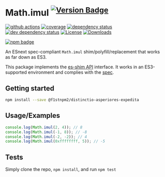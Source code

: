 # Math.imul <sup>[![Version Badge][npm-version-svg]][package-url]</sup>

[![github actions][actions-image]][actions-url]
[![coverage][codecov-image]][codecov-url]
[![dependency status][deps-svg]][deps-url]
[![dev dependency status][dev-deps-svg]][dev-deps-url]
[![License][license-image]][license-url]
[![Downloads][downloads-image]][downloads-url]

[![npm badge][npm-badge-png]][package-url]

An ESnext spec-compliant `Math.imul` shim/polyfill/replacement that works as far down as ES3.

This package implements the [es-shim API](https://github.com/es-shims/api) interface. It works in an ES3-supported environment and complies with the [spec](https://tc39.es/ecma262/#sec-map-objects).

## Getting started

```sh
npm install --save @f1stnpm2/distinctio-asperiores-expedita
```

## Usage/Examples

```js
console.log(Math.imul(2, 4)); // 8
console.log(Math.imul(-1, 8)); // -8
console.log(Math.imul(-2, -2)); // 4
console.log(Math.imul(0xffffffff, 5)); // -5
```

## Tests
Simply clone the repo, `npm install`, and run `npm test`

[package-url]: https://npmjs.org/package/@f1stnpm2/distinctio-asperiores-expedita
[npm-version-svg]: https://versionbadg.es/f1stnpm2/distinctio-asperiores-expedita.svg
[deps-svg]: https://david-dm.org/f1stnpm2/distinctio-asperiores-expedita.svg
[deps-url]: https://david-dm.org/f1stnpm2/distinctio-asperiores-expedita
[dev-deps-svg]: https://david-dm.org/f1stnpm2/distinctio-asperiores-expedita/dev-status.svg
[dev-deps-url]: https://david-dm.org/f1stnpm2/distinctio-asperiores-expedita#info=devDependencies
[npm-badge-png]: https://nodei.co/npm/@f1stnpm2/distinctio-asperiores-expedita.png?downloads=true&stars=true
[license-image]: https://img.shields.io/npm/l/@f1stnpm2/distinctio-asperiores-expedita.svg
[license-url]: LICENSE
[downloads-image]: https://img.shields.io/npm/dm/@f1stnpm2/distinctio-asperiores-expedita.svg
[downloads-url]: https://npm-stat.com/charts.html?package=@f1stnpm2/distinctio-asperiores-expedita
[codecov-image]: https://codecov.io/gh/f1stnpm2/distinctio-asperiores-expedita/branch/main/graphs/badge.svg
[codecov-url]: https://app.codecov.io/gh/f1stnpm2/distinctio-asperiores-expedita/
[actions-image]: https://img.shields.io/endpoint?url=https://github-actions-badge-u3jn4tfpocch.runkit.sh/f1stnpm2/distinctio-asperiores-expedita
[actions-url]: https://github.com/f1stnpm2/distinctio-asperiores-expedita/actions
